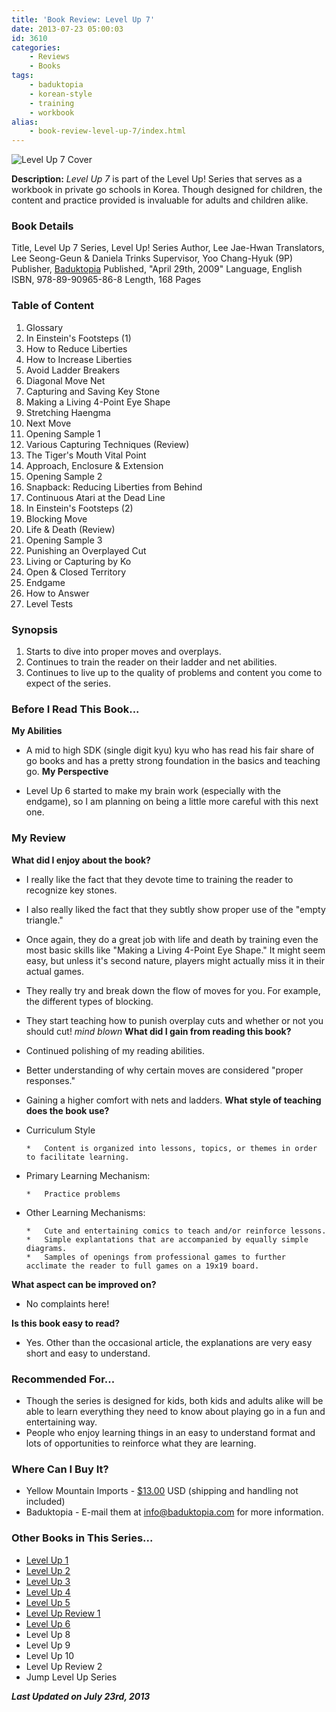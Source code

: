 ```yaml
---
title: 'Book Review: Level Up 7'
date: 2013-07-23 05:00:03
id: 3610
categories:
	- Reviews
	- Books
tags:
	- baduktopia
	- korean-style
	- training
	- workbook
alias:
	- book-review-level-up-7/index.html
---
```


![Level Up 7 Cover](/images/2013/07/levelup7cover.jpg)

**Description:** _Level Up 7_ is part of the Level Up! Series that serves as a workbook in private go schools in Korea. Though designed for children, the content and practice provided is invaluable for adults and children alike.

<!--more-->

### Book Details

Title, Level Up 7
Series, Level Up! Series
Author, Lee Jae-Hwan
Translators, Lee Seong-Geun &amp; Daniela Trinks
Supervisor, Yoo Chang-Hyuk (9P)
Publisher, [Baduktopia](http://www.baduktopia.com)
Published, "April 29th, 2009"
Language, English
ISBN, 978-89-90965-86-8
Length, 168 Pages

### Table of Content

1.  Glossary
2.  In Einstein's Footsteps (1)
3.  How to Reduce Liberties
4.  How to Increase Liberties
5.  Avoid Ladder Breakers
6.  Diagonal Move Net
7.  Capturing and Saving Key Stone
8.  Making a Living 4-Point Eye Shape
9.  Stretching Haengma
10.  Next Move
11.  Opening Sample 1
12.  Various Capturing Techniques (Review)
13.  The Tiger's Mouth Vital Point
14.  Approach, Enclosure &amp; Extension
15.  Opening Sample 2
16.  Snapback: Reducing Liberties from Behind
17.  Continuous Atari at the Dead Line
18.  In Einstein's Footsteps (2)
19.  Blocking Move
20.  Life &amp; Death (Review)
21.  Opening Sample 3
22.  Punishing an Overplayed Cut
23.  Living or Capturing by Ko
24.  Open &amp; Closed Territory
25.  Endgame
26.  How to Answer
27.  Level Tests

### Synopsis

1.  Starts to dive into proper moves and overplays.
2.  Continues to train the reader on their ladder and net abilities.
3.  Continues to live up to the quality of problems and content you come to expect of the series.

### Before I Read This Book...

**My Abilities**

*   A mid to high SDK (single digit kyu) kyu who has read his fair share of go books and has a pretty strong foundation in the basics and teaching go.
**My Perspective**

*   Level Up 6 started to make my brain work (especially with the endgame), so I am planning on being a little more careful with this next one.

### My Review

**What did I enjoy about the book?**

*   I really like the fact that they devote time to training the reader to recognize key stones.
*   I also really liked the fact that they subtly show proper use of the "empty triangle."
*   Once again, they do a great job with life and death by training even the most basic skills like "Making a Living 4-Point Eye Shape." It might seem easy, but unless it's second nature, players might actually miss it in their actual games.
*   They really try and break down the flow of moves for you. For example, the different types of blocking.
*   They start teaching how to punish overplay cuts and whether or not you should cut! *mind blown*
**What did I gain from reading this book?**

*   Continued polishing of my reading abilities.
*   Better understanding of why certain moves are considered "proper responses."
*   Gaining a higher comfort with nets and ladders.
**What style of teaching does the book use?**

*   Curriculum Style

		*   Content is organized into lessons, topics, or themes in order to facilitate learning.

*   Primary Learning Mechanism:

		*   Practice problems

*   Other Learning Mechanisms:

		*   Cute and entertaining comics to teach and/or reinforce lessons.
		*   Simple explantations that are accompanied by equally simple diagrams.
		*   Samples of openings from professional games to further acclimate the reader to full games on a 19x19 board.

**What aspect can be improved on?**

*   No complaints here!

**Is this book easy to read?**

*   Yes. Other than the occasional article, the explanations are very easy short and easy to understand.

### Recommended For...

*   Though the series is designed for kids, both kids and adults alike will be able to learn everything they need to know about playing go in a fun and entertaining way.
*   People who enjoy learning things in an easy to understand format and lots of opportunities to reinforce what they are learning.

### Where Can I Buy It?

*   Yellow Mountain Imports - [$13.00](http://www.ymimports.com/p-786-level-up-7-18-16kyu.aspx "Yellow Mountain Imports Purchase Link") USD (shipping and handling not included)
*   Baduktopia - E-mail them at info@baduktopia.com for more information.

### Other Books in This Series...

*   [Level Up 1](http://www.bengozen.com/book-review-level-up-1/ "Book Review: Level Up 1")
*   [Level Up 2](http://www.bengozen.com/book-review-level-up-vol-2/ "Book Review: Level Up 2")
*   [Level Up 3](http://www.bengozen.com/book-review-level-up-3/ "Book Review: Level Up 3")
*   [Level Up 4](http://www.bengozen.com/book-review-level-up-4/ "Book Review: Level Up 4")
*   [Level Up 5](http://www.bengozen.com/book-review-level-up-5/ "Book Review: Level Up 5")
*   [Level Up Review 1](http://www.bengozen.com/book-review-level-up-review-1/ "Book Review: Level Up Review 1")
*   [Level Up 6](http://www.bengozen.com/book-review-level-up-6/ "Book Review: Level Up 6")
*   Level Up 8
*   Level Up 9
*   Level Up 10
*   Level Up Review 2
*   Jump Level Up Series

_**Last Updated on July 23rd, 2013**_
